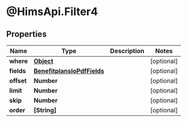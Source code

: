 # @HimsApi.Filter4

## Properties

Name | Type | Description | Notes
------------ | ------------- | ------------- | -------------
**where** | [**Object**](.md) |  | [optional] 
**fields** | [**BenefitplansIoPdfFields**](BenefitplansIoPdfFields.md) |  | [optional] 
**offset** | **Number** |  | [optional] 
**limit** | **Number** |  | [optional] 
**skip** | **Number** |  | [optional] 
**order** | **[String]** |  | [optional] 


